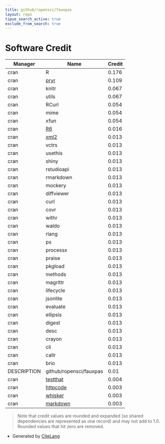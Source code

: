 ```yaml
---
title: github/ropensci/fauxpas
layout: repo
tipue_search_active: true
exclude_from_search: true
---
```

# Software Credit

|Manager|Name|Credit|
|-------|----|------|
|cran|R|0.176|
|cran|[pryr](https://github.com/hadley/pryr)|0.109|
|cran|knitr|0.067|
|cran|utils|0.067|
|cran|RCurl|0.054|
|cran|mime|0.054|
|cran|xfun|0.054|
|cran|[R6](https://r6.r-lib.org)|0.016|
|cran|[xml2](https://xml2.r-lib.org/)|0.013|
|cran|vctrs|0.013|
|cran|usethis|0.013|
|cran|shiny|0.013|
|cran|rstudioapi|0.013|
|cran|rmarkdown|0.013|
|cran|mockery|0.013|
|cran|diffviewer|0.013|
|cran|curl|0.013|
|cran|covr|0.013|
|cran|withr|0.013|
|cran|waldo|0.013|
|cran|rlang|0.013|
|cran|ps|0.013|
|cran|processx|0.013|
|cran|praise|0.013|
|cran|pkgload|0.013|
|cran|methods|0.013|
|cran|magrittr|0.013|
|cran|lifecycle|0.013|
|cran|jsonlite|0.013|
|cran|evaluate|0.013|
|cran|ellipsis|0.013|
|cran|digest|0.013|
|cran|desc|0.013|
|cran|crayon|0.013|
|cran|cli|0.013|
|cran|callr|0.013|
|cran|brio|0.013|
|DESCRIPTION|github/ropensci/fauxpas|0.01|
|cran|[testthat](https://testthat.r-lib.org)|0.004|
|cran|[httpcode](https://github.com/sckott/httpcode)|0.003|
|cran|[whisker](http://github.com/edwindj/whisker)|0.003|
|cran|[markdown](https://github.com/rstudio/markdown)|0.003|


> Note that credit values are rounded and expanded (so shared dependencies are represented as one record) and may not add to 1.0. Rounded values that hit zero are removed.


- Generated by [CiteLang](https://github.com/vsoch/citelang)
